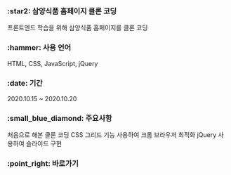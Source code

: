 <h3>:star2: 삼양식품 홈페이지 클론 코딩</h3>
프론트엔드 학습을 위해 삼양식품 홈페이지를 클론 코딩

<h3>:hammer: 사용 언어</h3>
HTML, CSS, JavaScript, jQuery

<h3>:date: 기간</h3>
2020.10.15 ~ 2020.10.20

<h3>:small_blue_diamond: 주요사항</h3>
처음으로 해본 클론 코딩
CSS 그리드 기능 사용하여 크롬 브라우저 최적화
jQuery 사용하여 슬라이드 구현

<h3>:point_right: 바로가기</h3>
